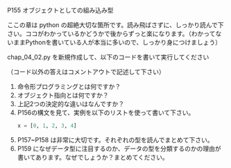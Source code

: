 P155 オブジェクトとしての組み込み型

ここの章は python の超絶大切な箇所です。読み飛ばさずに、しっかり読んで下さい。ココがわかっているかどうかで後からずっと楽になります。（わかってないままPythonを書いている人が本当に多いので、しっかり身につけましょう）

chap_04_02.py を新規作成して、以下のコードを書いて実行してください

（コード以外の答えはコメントアウトで記述して下さい）

1. 命令形プログラミングとは何ですか？
1. オブジェクト指向とは何ですか？
1. 上記2つの決定的な違いはなんですか？
1. P156の構文を見て、実例を以下のリストを使って書いて下さい。
    ```python
    x = [0, 1, 2, 3, 4]
    ```
1. P157~P158 は非常に大切です。それぞれの型を読んでまとめて下さい。
1. P159 になぜデータ型に注目するのか、データの型を分類するのかの理由が書いてあります。なぜでしょうか？まとめてください。


